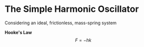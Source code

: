 # The Simple Harmonic Oscillator
Considering an ideal, frictionless, mass-spring system

**Hooke's Law**\
$$F=-hk$$